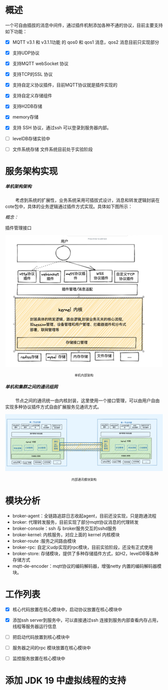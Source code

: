 # 概述
一个可自由插拔的消息中间件，通过插件机制添加各种不通的协议，目前主要支持如下功能：
- [x] MQTT v3.1 和 v3.1.1功能 的 qos0 和 qos1 消息，qos2 消息目前只实现部分
- [x] 支持UDP协议
- [x] 支持MQTT webSocket 协议
- [x] 支持TCP的SSL 协议
- [x] 支持自定义协议插件，目前MQTT协议就是插件实现的
- [x] 支持自定义存储组件
- [x] 支持H2DB存储
- [x] memory存储
- [x] 支持 SSH 协议，通过ssh 可以登录到服务器内部。
- [ ] levelDB存储实验中
- [ ] 文件系统存储 文件系统目前处于实验阶段


# 服务架构实现
##### 单机架构架构
&emsp;&emsp; 考虑到系统的扩展性，业务系统采用可插拔式设计，消息和转发逻辑封装在cote包中，具体的业务逻辑通过插件方式实现。具体如下图所示：

*概念：*

插件管理接口


![](z-doc/插件架构.png)
<center><font size=1>单机内部架构</font></center>



##### 单机和集群之间的通讯组网
&emsp;&emsp; 节点之间的通讯统一由内核封装，这里使用一个接口管理，可以由用户自由实现多种协议插件方式自由扩展服务见通讯方式。

![](z-doc/多节点通讯.png)
<center><font size=1>内部通讯模块架构</font></center>

# 模块分析
- broker-agent：全链路追踪日志收起agent，目前还没实现，只是跑通流程
- broker: 代理转发服务，目前实现了部分mqtt协议消息的代理转发
- broker-console：ssh 与 broker服务交互的sshd服务
- broker-kernel: 内核服务，对应上面的 kernel 内核模块
- broker-route :服务之间路由模块
- broker-rpc: 自定义udp实现的rpc模块，目前实验阶段，还没有正式使用
- broker-store: 存储模块，提供了多种存储插件方式，如H2，levelDB等各种存储方式
- mqtt-de-encoder：mqtt协议的编码解码器，增强netty 内置的编码解码器模块。


# 工作列表
- [x] 核心代码放置在核心模块中，启动协议放置在核心模块中
- [x] 添加ssh server到服务中，可以直接通过ssh 连接到服务内部查看内存占用，线程等服务器运行信息
- [ ] 把启动代码放置到核心模块中
- [ ] 服务器之间的rpc 模块放置在核心模块中
- [ ] 监控服务放置在核心模块中


# 添加 JDK 19 中虚拟线程的支持





